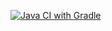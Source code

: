 [![Java CI with Gradle](https://github.com/irzh84/HW-Autotest-lesson3/actions/workflows/gradle.yml/badge.svg)](https://github.com/irzh84/HW-Autotest-lesson3/actions/workflows/gradle.yml)
